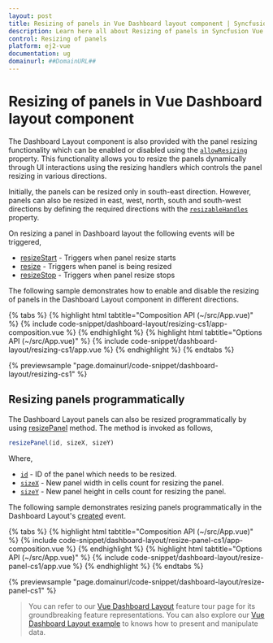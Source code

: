 ```yaml
---
layout: post
title: Resizing of panels in Vue Dashboard layout component | Syncfusion
description: Learn here all about Resizing of panels in Syncfusion Vue Dashboard layout component of Syncfusion Essential JS 2 and more.
control: Resizing of panels 
platform: ej2-vue
documentation: ug
domainurl: ##DomainURL##
---
```


# Resizing of panels in Vue Dashboard layout component

The Dashboard Layout component is also provided with the panel resizing functionality which can be enabled or disabled using the [`allowResizing`](https://ej2.syncfusion.com/vue/documentation/api/dashboard-layout/#allowresizing) property. This functionality allows you to resize the panels dynamically through UI interactions using the resizing handlers which controls the panel resizing in various directions.

Initially, the panels can be resized only in south-east direction. However, panels can also be resized in east, west, north, south and south-west directions by defining the required directions with the [`resizableHandles`](https://ej2.syncfusion.com/vue/documentation/api/dashboard-layout/#resizablehandles) property.

On resizing a panel in Dashboard layout the following events will be triggered,
* [resizeStart](https://ej2.syncfusion.com/vue/documentation/api/dashboard-layout/#resizestart) - Triggers when panel resize starts
* [resize](https://ej2.syncfusion.com/vue/documentation/api/dashboard-layout/#resize) - Triggers when panel is being resized
* [resizeStop](https://ej2.syncfusion.com/vue/documentation/api/dashboard-layout/#resizestop) - Triggers when panel resize stops

The following sample demonstrates how to enable and disable the resizing of panels in the Dashboard Layout component in different directions.

{% tabs %}
{% highlight html tabtitle="Composition API (~/src/App.vue)" %}
{% include code-snippet/dashboard-layout/resizing-cs1/app-composition.vue %}
{% endhighlight %}
{% highlight html tabtitle="Options API (~/src/App.vue)" %}
{% include code-snippet/dashboard-layout/resizing-cs1/app.vue %}
{% endhighlight %}
{% endtabs %}
        
{% previewsample "page.domainurl/code-snippet/dashboard-layout/resizing-cs1" %}

## Resizing panels programmatically

The Dashboard Layout panels can also be resized programmatically by using [resizePanel](https://ej2.syncfusion.com/vue/documentation/api/dashboard-layout/#resizepanel) method. The method is invoked as follows,

```js
resizePanel(id, sizeX, sizeY)

```

Where,
* [`id`](https://helpej2.syncfusion.com/vue/documentation/api/dashboard-layout/panelModel/#id) - ID of the panel which needs to be resized.
* [`sizeX`](https://helpej2.syncfusion.com/vue/documentation/api/dashboard-layout/panelModel/#sizex) - New panel width in cells count for resizing the panel.
* [`sizeY`](https://helpej2.syncfusion.com/vue/documentation/api/dashboard-layout/panelModel/#sizey) - New panel height in cells count for resizing the panel.

The following sample demonstrates resizing panels programmatically in the Dashboard Layout's [created](https://ej2.syncfusion.com/vue/documentation/api/dashboard-layout/#created) event.

{% tabs %}
{% highlight html tabtitle="Composition API (~/src/App.vue)" %}
{% include code-snippet/dashboard-layout/resize-panel-cs1/app-composition.vue %}
{% endhighlight %}
{% highlight html tabtitle="Options API (~/src/App.vue)" %}
{% include code-snippet/dashboard-layout/resize-panel-cs1/app.vue %}
{% endhighlight %}
{% endtabs %}
        
{% previewsample "page.domainurl/code-snippet/dashboard-layout/resize-panel-cs1" %}

> You can refer to our [Vue Dashboard Layout](https://www.syncfusion.com/vue-ui-components/vue-dashboard-layout) feature tour page for its groundbreaking feature representations. You can also explore our [Vue Dashboard Layout example](https://ej2.syncfusion.com/vue/demos/#/material/dashboard-layout/default.html) to knows how to present and manipulate data.